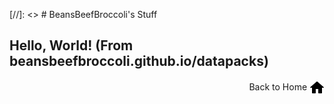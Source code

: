 [//]: <> # BeansBeefBroccoli's Stuff

## Hello, World! (From beansbeefbroccoli.github.io/datapacks)

<p align="right">Back to Home <img src="Images/home.png" alt="Home" width="24" height="24" style="vertical-align:middle">
